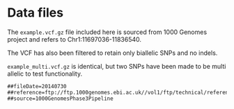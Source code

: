 # Data files

The `example.vcf.gz` file included here is sourced from 1000 Genomes project and refers to Chr1:11697036-11836540.

The VCF has also been filtered to retain only biallelic SNPs and no indels.

`example_multi.vcf.gz` is identical, but two SNPs have been made to be multi allelic to test functionality.

```
##fileDate=20140730
##reference=ftp://ftp.1000genomes.ebi.ac.uk//vol1/ftp/technical/reference/phase2_reference_assembly_sequence/hs37d5.fa.gz
##source=1000GenomesPhase3Pipeline
```
